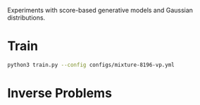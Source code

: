 Experiments with score-based generative models and Gaussian distributions.

# Train 
```bash
python3 train.py --config configs/mixture-8196-vp.yml
```

# Inverse Problems

